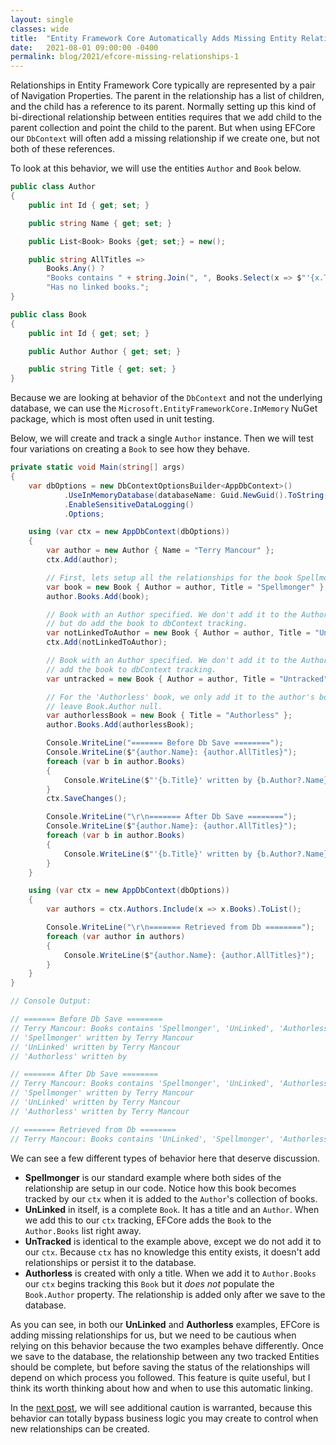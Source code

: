 ```yaml
---
layout: single
classes: wide
title:  "Entity Framework Core Automatically Adds Missing Entity Relationships"
date:   2021-08-01 09:00:00 -0400
permalink: blog/2021/efcore-missing-relationships-1
---
```


Relationships in Entity Framework Core typically are represented by a pair of Navigation Properties. The parent in the relationship has a list of children, and the child has a reference to its parent. Normally setting up this kind of bi-directional relationship between entities requires that we add child to the parent collection and point the child to the parent. But when using EFCore our `DbContext` will often add a missing relationship if we create one, but not both of these references.

To look at this behavior, we will use the entities `Author` and `Book` below.

``` csharp
public class Author
{
    public int Id { get; set; }

    public string Name { get; set; }

    public List<Book> Books {get; set;} = new();

    public string AllTitles =>
        Books.Any() ?
        "Books contains " + string.Join(", ", Books.Select(x => $"'{x.Title}'")) :
        "Has no linked books.";
}

public class Book
{
    public int Id { get; set; }

    public Author Author { get; set; }

    public string Title { get; set; }
}
```

Because we are looking at behavior of the `DbContext` and not the underlying database, we can use the `Microsoft.EntityFrameworkCore.InMemory` NuGet package, which is most often used in unit testing. 

Below, we will create and track a single `Author` instance. Then we will test four variations on creating a `Book` to see how they behave.

``` csharp
private static void Main(string[] args)
{
    var dbOptions = new DbContextOptionsBuilder<AppDbContext>()
            .UseInMemoryDatabase(databaseName: Guid.NewGuid().ToString())
            .EnableSensitiveDataLogging()
            .Options;

    using (var ctx = new AppDbContext(dbOptions))
    {
        var author = new Author { Name = "Terry Mancour" };
        ctx.Add(author);

        // First, lets setup all the relationships for the book Spellmonger.
        var book = new Book { Author = author, Title = "Spellmonger" };
        author.Books.Add(book);

        // Book with an Author specified. We don't add it to the Author's Book collection
        // but do add the book to dbContext tracking.
        var notLinkedToAuthor = new Book { Author = author, Title = "UnLinked" };
        ctx.Add(notLinkedToAuthor);

        // Book with an Author specified. We don't add it to the Author's Book collection or
        // add the book to dbContext tracking.
        var untracked = new Book { Author = author, Title = "Untracked" };

        // For the 'Authorless' book, we only add it to the author's book collection, but
        // leave Book.Author null.
        var authorlessBook = new Book { Title = "Authorless" };
        author.Books.Add(authorlessBook);

        Console.WriteLine("======= Before Db Save ========");
        Console.WriteLine($"{author.Name}: {author.AllTitles}");
        foreach (var b in author.Books)
        {
            Console.WriteLine($"'{b.Title}' written by {b.Author?.Name}");
        }
        ctx.SaveChanges();

        Console.WriteLine("\r\n======= After Db Save ========");
        Console.WriteLine($"{author.Name}: {author.AllTitles}");
        foreach (var b in author.Books)
        {
            Console.WriteLine($"'{b.Title}' written by {b.Author?.Name}");
        }
    }

    using (var ctx = new AppDbContext(dbOptions))
    {
        var authors = ctx.Authors.Include(x => x.Books).ToList();

        Console.WriteLine("\r\n======= Retrieved from Db ========");
        foreach (var author in authors)
        {
            Console.WriteLine($"{author.Name}: {author.AllTitles}");
        }
    }
}

// Console Output:

// ======= Before Db Save ========
// Terry Mancour: Books contains 'Spellmonger', 'UnLinked', 'Authorless'
// 'Spellmonger' written by Terry Mancour
// 'UnLinked' written by Terry Mancour
// 'Authorless' written by

// ======= After Db Save ========
// Terry Mancour: Books contains 'Spellmonger', 'UnLinked', 'Authorless'
// 'Spellmonger' written by Terry Mancour
// 'UnLinked' written by Terry Mancour
// 'Authorless' written by Terry Mancour

// ======= Retrieved from Db ========
// Terry Mancour: Books contains 'UnLinked', 'Spellmonger', 'Authorless'

```

We can see a few different types of behavior here that deserve discussion. 

* **Spellmonger** is our standard example where both sides of the relationship are setup in our code. Notice how this book becomes tracked by our `ctx` when it is added to the `Author`'s collection of books.
* **UnLinked** in itself, is a complete `Book`. It has a title and an `Author`. When we add this to our `ctx` tracking, EFCore adds the `Book` to the `Author.Books` list right away.
* **UnTracked** is identical to the example above, except we do not add it to our `ctx`. Because `ctx` has no knowledge this entity exists, it doesn't add relationships or persist it to the database.
* **Authorless** is created with only a title. When we add it to `Author.Books` our `ctx` begins tracking this `Book` but it *does not* populate the `Book.Author` property. The relationship is added only after we save to the database. 

As you can see, in both our **UnLinked** and **Authorless** examples, EFCore is adding missing relationships for us, but we need to be cautious when relying on this behavior because the two examples behave differently. Once we save to the database, the relationship between any two tracked Entities should be complete, but before saving the status of the relationships will depend on which process you followed. This feature is quite useful, but I think its worth thinking about how and when to use this automatic linking.

In the [next post](/blog/2021/efcore-missing-relationships-2), we will see additional caution is warranted, because this behavior can totally bypass business logic you may create to control when new relationships can be created.